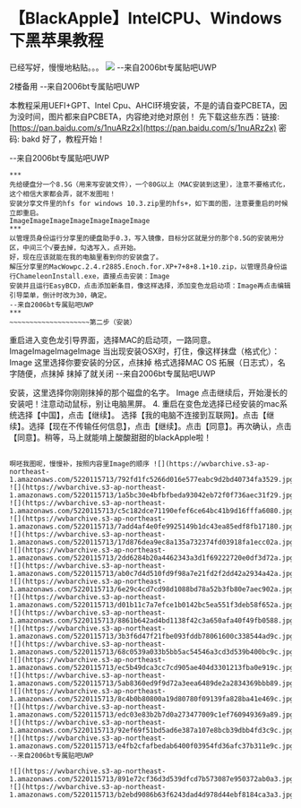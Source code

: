 # 【BlackApple】IntelCPU、Windows下黑苹果教程

已经写好，慢慢地粘贴。。。 ![](https://wvbarchive.s3-ap-northeast-1.amazonaws.com/5220115713/94f352fbe6cd7b8968613117052442a7d8330e0e.jpg) --来自2006bt专属贴吧UWP

2楼备用 --来自2006bt专属贴吧UWP

本教程采用UEFI+GPT、Intel Cpu、AHCI环境安装，不是的请自查PCBETA，因为没时间，图片都来自PCBETA，内容绝对绝对原创！ 先下载这些东西：链接: [https://pan.baidu.com/s/1nuARz2x](https://pan.baidu.com/s/1nuARz2x) 密码: bakd 好了，教程开始！

--来自2006bt专属贴吧UWP

```text
***
先给硬盘分一个8.5G（用来写安装文件），一个80G以上（MAC安装到这里），注意不要格式化，这个相信大家都会弄，就不发图啦！
安装分享文件里的hfs for windows 10.3.zip里的hfs+，如下面的图，注意要重启的时候立即重启。
ImageImageImageImageImageImageImage
***
以管理员身份运行分享里的硬盘助手0.3，写入镜像，目标分区就是分的那个8.5G的安装用分区，中间三个√要去掉，勾选写入，点开始。
好，现在应该就能在我的电脑里看到你的安装盘了。
解压分享里的MacWowpc.2.4.r2885.Enoch.for.XP+7+8+8.1+10.zip，以管理员身份运行ChameleonInstall.exe，直接点击安装：Image
安装并且运行EasyBCD，点击添加新条目，像这样选择，添加变色龙启动项：Image再点击编辑引导菜单，倒计时改为30，确定。
--来自2006bt专属贴吧UWP
***
~~~~~~~~~~~~~~~~~~~~第二步（安装）
```

重启进入变色龙引导界面，选择MAC的启动项，一路同意。ImageImageImageImage 当出现安装OSX时，打住，像这样抹盘（格式化）：Image 这里选择你要安装的分区，点抹掉 格式选择MAC OS 拓展（日志式），名字随便，点抹掉 抹掉了就关闭 --来自2006bt专属贴吧UWP

安装，这里选择你刚刚抹掉的那个磁盘的名字。 Image 点击继续后，开始漫长的安装吧！注意动动鼠标，别让电脑黑屏。 4. 重启在变色龙选择已经安装的mac系统选择【中国】，点击【继续】。 选择【我的电脑不连接到互联网】。点击【继续】。选择【现在不传输任何信息】，点击【继续】。点击【同意】。再次确认，点击【同意】。稍等，马上就能啃上酸酸甜甜的blackApple啦！

~~~~~~~教程结束~~~~~~~ --来自2006bt专属贴吧UWP

啊呸我图呢，慢慢补，按照内容里Image的顺序 ![](https://wvbarchive.s3-ap-northeast-1.amazonaws.com/5220115713/792fd1fc5266d016e577eabc9d2bd40734fa3529.jpg) ![](https://wvbarchive.s3-ap-northeast-1.amazonaws.com/5220115713/1a5bc30e4bfbfbeda93042eb72f0f736aec31f29.jpg) ![](https://wvbarchive.s3-ap-northeast-1.amazonaws.com/5220115713/c5c182dce71190efef6ce64bc41b9d16fffa6080.jpg) ![](https://wvbarchive.s3-ap-northeast-1.amazonaws.com/5220115713/7add4af4e0fe9925149b1dc43ea85edf8fb17180.jpg) ![](https://wvbarchive.s3-ap-northeast-1.amazonaws.com/5220115713/17d876dea9ec8a135a732374fd03918fa1ecc02a.jpg) ![](https://wvbarchive.s3-ap-northeast-1.amazonaws.com/5220115713/2dd6284b20a4462343a3d1f69222720e0df3d72a.jpg) ![](https://wvbarchive.s3-ap-northeast-1.amazonaws.com/5220115713/ab0c7d4d510fd9f98a7e21fd2f2dd42a2934a42a.jpg) ![](https://wvbarchive.s3-ap-northeast-1.amazonaws.com/5220115713/6e29c4cd7cd98d1088bd78a52b3fb80e7aec902a.jpg) ![](https://wvbarchive.s3-ap-northeast-1.amazonaws.com/5220115713/d01b11c7a7efce1b0142bc5ea551f3deb58f652a.jpg) ![](https://wvbarchive.s3-ap-northeast-1.amazonaws.com/5220115713/8861b642ad4bd1138f42c3a650afa40f49fb0588.jpg) ![](https://wvbarchive.s3-ap-northeast-1.amazonaws.com/5220115713/3b3f6d47f21fbe093fddb78061600c338544ad9c.jpg) ![](https://wvbarchive.s3-ap-northeast-1.amazonaws.com/5220115713/68c0539a033b5bb5ac54546a3cd3d539b400bc9c.jpg) ![](https://wvbarchive.s3-ap-northeast-1.amazonaws.com/5220115713/ec5b49dca3cc7cd905ae404d3301213fba0e919c.jpg) ![](https://wvbarchive.s3-ap-northeast-1.amazonaws.com/5220115713/5ab8360ed9f9d72a3eea6489de2a2834369bbb89.jpg) ![](https://wvbarchive.s3-ap-northeast-1.amazonaws.com/5220115713/8c4b0b80800a19d80780f09139fa828ba41e469c.jpg) ![](https://wvbarchive.s3-ap-northeast-1.amazonaws.com/5220115713/edc03e83b2b7d0a273477009c1ef760949369a89.jpg) ![](https://wvbarchive.s3-ap-northeast-1.amazonaws.com/5220115713/92ef69f51bd5ad6e387a107e8bcb39dbb4fd3c9c.jpg) ![](https://wvbarchive.s3-ap-northeast-1.amazonaws.com/5220115713/e4fb2cfafbedab6400f03954fd36afc37b311e9c.jpg) --来自2006bt专属贴吧UWP

![](https://wvbarchive.s3-ap-northeast-1.amazonaws.com/5220115713/891e72cf36d3d539dfcd7b573087e950372ab0a3.jpg) ![](https://wvbarchive.s3-ap-northeast-1.amazonaws.com/5220115713/b2ebd9086b63f6243dad4d978d44ebf8184ca3a3.jpg)

